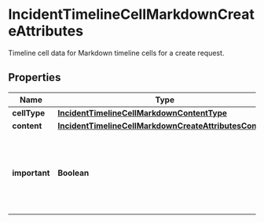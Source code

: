 

# IncidentTimelineCellMarkdownCreateAttributes

Timeline cell data for Markdown timeline cells for a create request.
## Properties

Name | Type | Description | Notes
------------ | ------------- | ------------- | -------------
**cellType** | [**IncidentTimelineCellMarkdownContentType**](IncidentTimelineCellMarkdownContentType.md) |  | 
**content** | [**IncidentTimelineCellMarkdownCreateAttributesContent**](IncidentTimelineCellMarkdownCreateAttributesContent.md) |  | 
**important** | **Boolean** | A flag indicating whether the timeline cell is important and should be highlighted. |  [optional]




